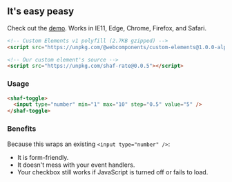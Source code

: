 ## It's easy peasy

Check out the [demo](https://aaronshaf.github.io/shaf-rate/). Works in IE11, Edge, Chrome, Firefox, and Safari.

```html
<!-- Custom Elements v1 polyfill (2.7KB gzipped) -->
<script src="https://unpkg.com/@webcomponents/custom-elements@1.0.0-alpha.3"></script>
```

```html
<!-- Our custom element's source -->
<script src="https://unpkg.com/shaf-rate@0.0.5"></script>
```

### Usage

```html
<shaf-toggle>
  <input type="number" min="1" max="10" step="0.5" value="5" />
</shaf-toggle>
```

### Benefits

Because this wraps an existing `<input type="number" />`:

* It is form-friendly.
* It doesn't mess with your event handlers.
* Your checkbox still works if JavaScript is turned off or fails to load.
